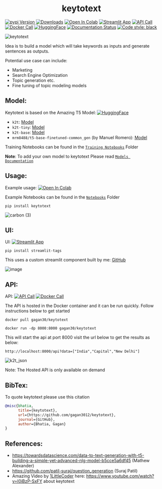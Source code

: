 <h1 align="center">keytotext</h1>

[![pypi Version](https://img.shields.io/pypi/v/keytotext.svg?logo=pypi&logoColor=white)](https://pypi.org/project/keytotext/)
[![Downloads](https://static.pepy.tech/personalized-badge/keytotext?period=total&units=none&left_color=grey&right_color=orange&left_text=Pip%20Downloads)](https://pepy.tech/project/keytotext)
[![Open In Colab](https://colab.research.google.com/assets/colab-badge.svg)](https://colab.research.google.com/github/gagan3012/keytotext/blob/master/Examples/K2T.ipynb)
[![Streamlit App](https://static.streamlit.io/badges/streamlit_badge_black_white.svg)](https://share.streamlit.io/gagan3012/keytotext/UI/app.py)
[![API Call](https://img.shields.io/badge/-FastAPI-red?logo=fastapi&labelColor=white)](https://github.com/gagan3012/keytotext#api)
[![Docker Call](https://img.shields.io/badge/-Docker%20Image-blue?logo=docker&labelColor=white)](https://hub.docker.com/r/gagan30/keytotext)
[![HuggingFace](https://img.shields.io/badge/%F0%9F%A4%97-Models%20on%20Hub-yellow)](https://huggingface.co/models?filter=keytotext)
[![Documentation Status](https://readthedocs.org/projects/keytotext/badge/?version=latest)](https://keytotext.readthedocs.io/en/latest/?badge=latest)
[![Code style: black](https://img.shields.io/badge/code%20style-black-000000.svg)](https://github.com/psf/black)



![keytotext](https://socialify.git.ci/gagan3012/keytotext/image?description=1&forks=1&language=1&owner=1&stargazers=1&theme=Light)


Idea is to build a model which will take keywords as inputs and generate sentences as outputs.

Potential use case can include: 
- Marketing 
- Search Engine Optimization
- Topic generation etc.
- Fine tuning of topic modeling models 

## Model:

Keytotext is based on the Amazing T5 Model: [![HuggingFace](https://img.shields.io/badge/%F0%9F%A4%97-Models%20on%20Hub-yellow)](https://huggingface.co/models?filter=keytotext)

- `k2t`: [Model](https://huggingface.co/gagan3012/k2t)
- `k2t-tiny`: [Model](https://huggingface.co/gagan3012/k2t-tiny)
- `k2t-base`: [Model](https://huggingface.co/gagan3012/k2t-base)
- `mrm8488/t5-base-finetuned-common_gen` (by Manuel Romero): [Model](https://huggingface.co/mrm8488/t5-base-finetuned-common_gen)

Training Notebooks can be found in the [`Training Notebooks`](https://github.com/gagan3012/keytotext/tree/master/notebooks) Folder

**Note**: To add your own model to keytotext Please read [`Models Documentation`](https://github.com/gagan3012/keytotext/blob/master/docs/MODELS.md)

## Usage:

Example usage: [![Open In Colab](https://colab.research.google.com/assets/colab-badge.svg)](https://colab.research.google.com/github/gagan3012/keytotext/blob/master/Examples/K2T.ipynb)

Example Notebooks can be found in the [`Notebooks`](https://github.com/gagan3012/keytotext/tree/master/examples) Folder

```shell script
pip install keytotext
```

![carbon (3)](https://user-images.githubusercontent.com/49101362/116220679-90e64180-a755-11eb-9246-82d93d924a6c.png)


## UI:

UI: [![Streamlit App](https://static.streamlit.io/badges/streamlit_badge_black_white.svg)](https://share.streamlit.io/gagan3012/keytotext/UI/app.py)

```shell script
pip install streamlit-tags
```
This uses a custom streamlit component built by me: [GitHub](https://github.com/gagan3012/streamlit-tags)

![image](https://user-images.githubusercontent.com/49101362/116162205-fc042980-a6fd-11eb-892e-8f6902f193f4.png)

## API:

API: [![API Call](https://img.shields.io/badge/-Open%20with%20FastAPI-red?logo=fastapi&labelColor=white)](http://localhost:8000/api?data=[%22India%22,%22Capital%22,%22New%20Delhi%22])
[![Docker Call](https://img.shields.io/badge/-Docker%20Image-blue?logo=docker&labelColor=white)](https://hub.docker.com/r/gagan30/keytotext)

The API is hosted in the Docker container and it can be run quickly.
Follow instructions below to get started

```shell script
docker pull gagan30/keytotext

docker run -dp 8000:8000 gagan30/keytotext
```

This will start the api at port 8000 visit the url below to get the results as below:
```
http://localhost:8000/api?data=["India","Capital","New Delhi"]
```

![k2t_json](https://user-images.githubusercontent.com/49101362/117046515-c56e7600-acde-11eb-8a20-7e1ab5f0de02.png)

Note: The Hosted API is only available on demand
## BibTex:

To quote keytotext please use this citation

```bibtex
@misc{bhatia, 
      title={keytotext},
      url={https://github.com/gagan3012/keytotext}, 
      journal={GitHub}, 
      author={Bhatia, Gagan}
}
```

## References:

- https://towardsdatascience.com/data-to-text-generation-with-t5-building-a-simple-yet-advanced-nlg-model-b5cce5a6df45 (Mathew Alexander)
- https://github.com/patil-suraj/question_generation (Suraj Patil)
- Amazing Video by [1LittleCoder](https://twitter.com/1littlecoder) here: https://www.youtube.com/watch?v=I0iBzP-SxFY about keytotext
